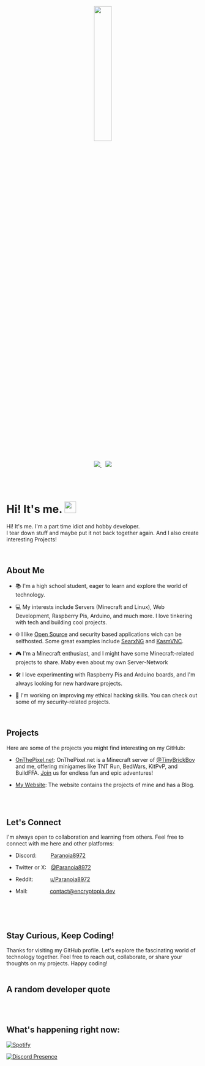 <p align="center">
  <a href="https://encryptopia.dev">
    <img src="./img/icon.png" width="30%" />
  </a>
</p>
<p align="center">
    <a href="https://encryptopia.dev/">
        <img src="https://img.shields.io/badge/My%20Website%20-00183e"/>
    </a>
    &ensp;
    <a href="https://onthepixel.net/">
        <img src="https://img.shields.io/badge/OnThePixel.net%20-751500">
    </a>
</p>
<p></br>
</br></p>
<h1 id="hiitsmeimgsrchttpsmediagiphycommediahvrjclfzcasrr4ia7zgiphygifwidth30">Hi! It's me. <img src="https://media.giphy.com/media/hvRJCLFzcasrR4ia7z/giphy.gif" width="30"></h1>
<p>Hi! It's me. I'm a part time idiot and hobby developer.
<br/>
I tear down stuff and maybe put it not back together again. And I also create interesting Projects!</p>
<p></br></p>
<h2 id="aboutme">About Me</h2>
<ul>
<li><p>📚 I'm a high school student, eager to learn and explore the world of technology.</p></li>
<li><p>💻 My interests include Servers (Minecraft and Linux), Web Development, Raspberry Pis, Arduino, and much more. I love tinkering with tech and building cool projects.</p></li>
<li><p>🌐 I like <a href="https://opensource.org">Open Source</a> and security based applications wich can be selfhosted. Some great examples include <a href="https://github.com/searxng/searxng-docker">SearxNG</a> and <a href="https://github.com/kasmtech/KasmVNC">KasmVNC</a>.</p></li>
<li><p>🎮 I'm a Minecraft enthusiast, and I might have some Minecraft-related projects to share. Maby even about my own Server-Network</p></li>
<li><p>🛠️ I love experimenting with Raspberry Pis and Arduino boards, and I'm always looking for new hardware projects.</p></li>
<li><p>🤖 I'm working on improving my ethical hacking skills. You can check out some of my security-related projects.</p></li>
</ul>
<p></br></p>
<h2 id="projects">Projects</h2>
<p>Here are some of the projects you might find interesting on my GitHub:</p>
<ul>
<li><p><a href="https://onthepixel.net/">OnThePixel.net</a>: OnThePixel.net is a Minecraft server of  <a href="https://github.com/minepodcraft">@TinyBrickBoy</a> and me, offering minigames like TNT Run, BedWars, KitPvP, and BuildFFA. <a href="https://discord.onthepixel.net/">Join</a> us for endless fun and epic adventures!</p></li>
<li><p><a href="https://encryptopia.dev/">My Website</a>: The website contains the projects of mine and has a Blog.</p></li>
</ul>
<p></br>
</br></p>
<h2 id="letsconnect">Let's Connect</h2>
<p>I'm always open to collaboration and learning from others. Feel free to connect with me here and other platforms:</p>
<ul>
<li><p>Discord: &emsp;&ensp;&nbsp;&nbsp; <a href="https://discord.com/users/982984144567017493">Paranoia8972</a></p></li>
<li><p>Twitter or X: &nbsp; <a href="https://x.com/@Paranoia8972">@Paranoia8972</a></p></li>
<li><p>Reddit: &emsp;&ensp;&nbsp;&nbsp;&nbsp;&nbsp; <a href="https://reddit.com/u/Paranoia8972">u/Paranoia8972</a></p></li>
<li><p>Mail: &emsp;&emsp;&ensp;&nbsp;&nbsp;&nbsp;&nbsp; <a href="mailto:contact@encryptopia.dev">contact@encryptopia.dev</a></p></li>
</ul>
<p></br>
</br>
</br></p>
<h2 id="staycuriouskeepcoding">Stay Curious, Keep Coding!</h2>
<p>Thanks for visiting my GitHub profile. Let's explore the fascinating world of technology together. Feel free to reach out, collaborate, or share your thoughts on my projects. Happy coding!
</br>
</br></p>
<h2 id="arandomdeveloperquote">A random developer quote</h2>
<p></br>
</br></p>
<h2 id="whatshappeningrightnow">What's happening right now:</h2>
<p><a href="https://spotify-github-profile.vercel.app/api/view?uid=31lxkybcozg34ujhjk2wnlzmhlb4&redirect=true"><img src="https://spotify-github-profile.vercel.app/api/view?uid=31lxkybcozg34ujhjk2wnlzmhlb4&cover_image=true&theme=novatorem&show_offline=true&background_color=007fff&interchange=true&bar_color=00ff00&bar_color_cover=false" alt="Spotify" /></a></p>
<p><a href="https://discord.com/users/982984144567017493"><img src="https://lanyard.cnrad.dev/api/982984144567017493?theme=:dark?hideDiscrim=true?idleMessage=:Probably%2520doing%2520something%2520else…?showDisplayName=true?borderRadius=:2px" alt="Discord Presence" /></a></p>
